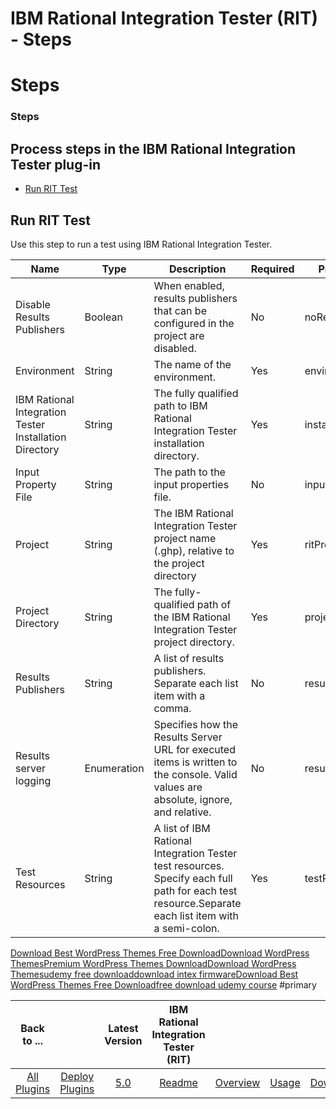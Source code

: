 
IBM Rational Integration Tester (RIT) - Steps
=============================================

# Steps



### Steps




 



Process steps in the IBM Rational Integration Tester plug-in
------------------------------------------------------------


* [Run RIT Test](#run_rit_test)




Run RIT Test
------------


Use this step to run a test using IBM Rational Integration Tester.




| Name | Type | Description | Required | Property Name |
| --- | --- | --- | --- | --- |
| Disable Results Publishers | Boolean | When enabled, results publishers that can be configured in the project are disabled. | No | noResultsPublishers |
| Environment | String | The name of the environment. | Yes | environment |
| IBM Rational Integration Tester Installation Directory | String | The fully qualified path to IBM Rational Integration Tester installation directory. | Yes | installDir |
| Input Property File | String | The path to the input properties file. | No | inputPropertyFile |
| Project | String | The IBM Rational Integration Tester project name (.ghp), relative to the project directory | Yes | ritProject |
| Project Directory | String | The fully-qualified path of the IBM Rational Integration Tester project directory. | Yes | projectDir |
| Results Publishers | String | A list of results publishers. Separate each list item with a comma. | No | resultsPublishers |
| Results server logging | Enumeration | Specifies how the Results Server URL for executed items is written to the console. Valid values are absolute, ignore, and relative. | No | resultsServerLogging |
| Test Resources | String | A list of IBM Rational Integration Tester test resources. Specify each full path for each test resource.Separate each list item with a semi-colon. | Yes | testResources |



[Download Best WordPress Themes Free Download](https://www.thewpclub.net)[Download WordPress Themes](https://www.themeslide.com)[Premium WordPress Themes Download](https://www.script-stack.com)[Download WordPress Themes](https://www.thememazing.com)[udemy free download](https://www.onlinefreecourse.net)[download intex firmware](https://www.frendx.com/firmware/)[Download Best WordPress Themes Free Download](https://www.themebanks.com)[free download udemy course](https://downloadtutorials.net)
 #primary 

|Back to ...||Latest Version|IBM Rational Integration Tester (RIT) ||||
| :---: | :---: | :---: | :---: | :---: | :---: | :---: |
|[All Plugins](../../index.md)|[Deploy Plugins](../README.md)|[5.0](https://raw.githubusercontent.com/UrbanCode/IBM-UCD-PLUGINS/main/files/RIT-UCD/RIT-UCD-5.0.zip)|[Readme](README.md)|[Overview](overview.md)|[Usage](usage.md)|[Downloads](downloads.md)|
